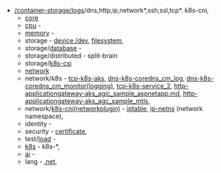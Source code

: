 - [/container-storage/logs](/container-storage/logs)/dns,http,ip,network*,ssh,ssl,tcp*. k8s-cni,
  - [core](https://www.baeldung.com/cs/category/core-concepts)
  - [cpu](https://github.com/VijayRod/demo/blob/master/container-storage/logs/cpu.md) -
  - [memory](https://github.com/VijayRod/demo/blob/master/container-storage/logs/memory.md) -
  - storage - [device /dev](https://github.com/VijayRod/demo/blob/master/container-storage/logs/storage-device.md), [filesystem](https://github.com/VijayRod/demo/blob/master/container-storage/logs/storage-device-filesystem.md),
  - storage/[database](https://github.com/VijayRod/demo/blob/master/container-storage/logs/db(database).md) -
  - storage/distributed - split-brain
  - storage/[k8s-csi](https://github.com/VijayRod/demo/blob/master/container-storage/logs/k8s-csi.md)
  - [network](https://github.com/VijayRod/demo/blob/master/container-storage/logs/network-os_linux.md)
  - network/k8s - [tcp-k8s-aks](/container-storage/logs/tcp-k8s-aks.md), [dns-k8s-coredns_cm_log](/container-storage/logs/dns-k8s-coredns_cm_log.md), [dns-k8s-coredns_cm_monitor(logging)](/container-storage/logs/dns-k8s-coredns_cm_monitor(logging).md), [tcp-k8s-service_2](/container-storage/logs/tcp-k8s-service_2.md), [http-applicationgateway-aks_agic_sample_aspnetapp.md](/container-storage/logs/http-applicationgateway-aks_agic_sample_aspnetapp.md), [http-applicationgateway-aks_agc_sample_mtls](/container-storage/logs/http-applicationgateway-aks_agc_sample_mtls.md),
  - network/[k8s-cni(networkplugin)](https://github.com/VijayRod/demo/blob/master/container-storage/logs/k8s-cni(networkplugin).md) - [iptable](https://github.com/VijayRod/demo/blob/master/container-storage/logs/ip-iptables.md), [ip-netns](https://github.com/VijayRod/demo/blob/master/container-storage/logs/ip-netns.md) (network namespace),
  - identity -
  - security - [certificate](https://github.com/VijayRod/demo/blob/master/container-storage/logs/k8s-csr-certificate.md), 
  - test/[load](https://github.com/VijayRod/demo/blob/master/container-storage/logs/http-test-load.md) - 
  - [k8s](https://github.com/VijayRod/demo/blob/master/container-storage/logs/k8s.md) - k8s-*,
  - [ai](https://github.com/VijayRod/demo/tree/master/ai) -
  - lang - [.net](https://github.com/VijayRod/demo/blob/master/container-storage/logs/lang-dotnet(.net).md),



